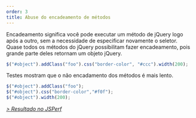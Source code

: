 ```yaml
---
order: 3
title: Abuse do encadeamento de métodos
---
```


Encadeamento significa você pode executar um método de jQuery logo após a outro, sem a necessidade de especificar novamente o seletor. Quase todos os métodos do jQuery possibilitam fazer encadeamento, pois grande parte deles retornam um objeto jQuery.

```js
$("#object").addClass("foo").css("border-color", "#ccc").width(200);
```

Testes mostram que o não encadamento dos métodos é mais lento.

```js
$("#object").addClass("foo");
$("#object").css("border-color","#f0f");
$("#object").width(200);
```

*[> Resultado no JSPerf](http://jsperf.com/como-perder-peso-encapsulamento)*